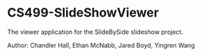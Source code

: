 # CS499-SlideShowViewer
The viewer application for the SlideBySide slideshow project.

Author: Chandler Hall, Ethan McNabb, Jared Boyd, Yingren Wang

